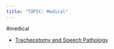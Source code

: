```yaml
---
title: "TOPIC: Medical"
---
```


#medical
- [Tracheostomy and Speech Pathology](cpd/medical/tasp.md)